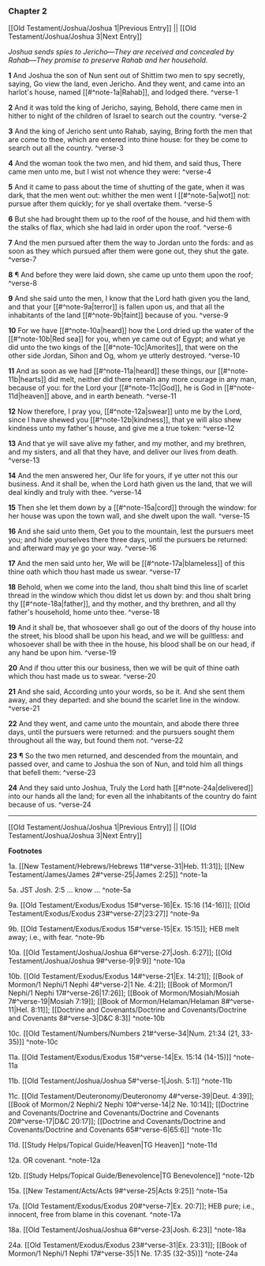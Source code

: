 ### Chapter 2

[[Old Testament/Joshua/Joshua 1|Previous Entry]]  ||  [[Old Testament/Joshua/Joshua 3|Next Entry]]

*Joshua sends spies to Jericho—They are received and concealed by Rahab—They promise to preserve Rahab and her household.*

**1**  And Joshua the son of Nun sent out of Shittim two men to spy secretly, saying, Go view the land, even Jericho. And they went, and came into an harlot's house, named [[#^note-1a|Rahab]], and lodged there. ^verse-1

**2**  And it was told the king of Jericho, saying, Behold, there came men in hither to night of the children of Israel to search out the country. ^verse-2

**3**  And the king of Jericho sent unto Rahab, saying, Bring forth the men that are come to thee, which are entered into thine house: for they be come to search out all the country. ^verse-3

**4**  And the woman took the two men, and hid them, and said thus, There came men unto me, but I wist not whence they were: ^verse-4

**5**  And it came to pass about the time of shutting of the gate, when it was dark, that the men went out: whither the men went I [[#^note-5a|wot]] not: pursue after them quickly; for ye shall overtake them. ^verse-5

**6**  But she had brought them up to the roof of the house, and hid them with the stalks of flax, which she had laid in order upon the roof. ^verse-6

**7**  And the men pursued after them the way to Jordan unto the fords: and as soon as they which pursued after them were gone out, they shut the gate. ^verse-7

**8**  ¶ And before they were laid down, she came up unto them upon the roof; ^verse-8

**9**  And she said unto the men, I know that the Lord hath given you the land, and that your [[#^note-9a|terror]] is fallen upon us, and that all the inhabitants of the land [[#^note-9b|faint]] because of you. ^verse-9

**10**  For we have [[#^note-10a|heard]] how the Lord dried up the water of the [[#^note-10b|Red sea]] for you, when ye came out of Egypt; and what ye did unto the two kings of the [[#^note-10c|Amorites]], that were on the other side Jordan, Sihon and Og, whom ye utterly destroyed. ^verse-10

**11**  And as soon as we had [[#^note-11a|heard]] these things, our [[#^note-11b|hearts]] did melt, neither did there remain any more courage in any man, because of you: for the Lord your [[#^note-11c|God]], he is God in [[#^note-11d|heaven]] above, and in earth beneath. ^verse-11

**12**  Now therefore, I pray you, [[#^note-12a|swear]] unto me by the Lord, since I have shewed you [[#^note-12b|kindness]], that ye will also shew kindness unto my father's house, and give me a true token: ^verse-12

**13**  And that ye will save alive my father, and my mother, and my brethren, and my sisters, and all that they have, and deliver our lives from death. ^verse-13

**14**  And the men answered her, Our life for yours, if ye utter not this our business. And it shall be, when the Lord hath given us the land, that we will deal kindly and truly with thee. ^verse-14

**15**  Then she let them down by a [[#^note-15a|cord]] through the window: for her house was upon the town wall, and she dwelt upon the wall. ^verse-15

**16**  And she said unto them, Get you to the mountain, lest the pursuers meet you; and hide yourselves there three days, until the pursuers be returned: and afterward may ye go your way. ^verse-16

**17**  And the men said unto her, We will be [[#^note-17a|blameless]] of this thine oath which thou hast made us swear. ^verse-17

**18**  Behold, when we come into the land, thou shalt bind this line of scarlet thread in the window which thou didst let us down by: and thou shalt bring thy [[#^note-18a|father]], and thy mother, and thy brethren, and all thy father's household, home unto thee. ^verse-18

**19**  And it shall be, that whosoever shall go out of the doors of thy house into the street, his blood shall be upon his head, and we will be guiltless: and whosoever shall be with thee in the house, his blood shall be on our head, if any hand be upon him. ^verse-19

**20**  And if thou utter this our business, then we will be quit of thine oath which thou hast made us to swear. ^verse-20

**21**  And she said, According unto your words, so be it. And she sent them away, and they departed: and she bound the scarlet line in the window. ^verse-21

**22**  And they went, and came unto the mountain, and abode there three days, until the pursuers were returned: and the pursuers sought them throughout all the way, but found them not. ^verse-22

**23**  ¶ So the two men returned, and descended from the mountain, and passed over, and came to Joshua the son of Nun, and told him all things that befell them: ^verse-23

**24**  And they said unto Joshua, Truly the Lord hath [[#^note-24a|delivered]] into our hands all the land; for even all the inhabitants of the country do faint because of us. ^verse-24


---
[[Old Testament/Joshua/Joshua 1|Previous Entry]]  ||  [[Old Testament/Joshua/Joshua 3|Next Entry]]


**Footnotes**


1a. [[New Testament/Hebrews/Hebrews 11#^verse-31|Heb. 11:31]]; [[New Testament/James/James 2#^verse-25|James 2:25]] ^note-1a

5a. JST Josh. 2:5 ... know ... ^note-5a

9a. [[Old Testament/Exodus/Exodus 15#^verse-16|Ex. 15:16 (14-16)]]; [[Old Testament/Exodus/Exodus 23#^verse-27|23:27]] ^note-9a

9b. [[Old Testament/Exodus/Exodus 15#^verse-15|Ex. 15:15]]; HEB melt away; i.e., with fear.  ^note-9b

10a. [[Old Testament/Joshua/Joshua 6#^verse-27|Josh. 6:27]]; [[Old Testament/Joshua/Joshua 9#^verse-9|9:9]] ^note-10a

10b. [[Old Testament/Exodus/Exodus 14#^verse-21|Ex. 14:21]]; [[Book of Mormon/1 Nephi/1 Nephi 4#^verse-2|1 Ne. 4:2]]; [[Book of Mormon/1 Nephi/1 Nephi 17#^verse-26|17:26]]; [[Book of Mormon/Mosiah/Mosiah 7#^verse-19|Mosiah 7:19]]; [[Book of Mormon/Helaman/Helaman 8#^verse-11|Hel. 8:11]]; [[Doctrine and Covenants/Doctrine and Covenants/Doctrine and Covenants 8#^verse-3|D&C 8:3]] ^note-10b

10c. [[Old Testament/Numbers/Numbers 21#^verse-34|Num. 21:34 (21, 33-35)]] ^note-10c

11a. [[Old Testament/Exodus/Exodus 15#^verse-14|Ex. 15:14 (14-15)]] ^note-11a

11b. [[Old Testament/Joshua/Joshua 5#^verse-1|Josh. 5:1]] ^note-11b

11c. [[Old Testament/Deuteronomy/Deuteronomy 4#^verse-39|Deut. 4:39]]; [[Book of Mormon/2 Nephi/2 Nephi 10#^verse-14|2 Ne. 10:14]]; [[Doctrine and Covenants/Doctrine and Covenants/Doctrine and Covenants 20#^verse-17|D&C 20:17]]; [[Doctrine and Covenants/Doctrine and Covenants/Doctrine and Covenants 65#^verse-6|65:6]] ^note-11c

11d. [[Study Helps/Topical Guide/Heaven|TG Heaven]] ^note-11d

12a. OR covenant. ^note-12a

12b. [[Study Helps/Topical Guide/Benevolence|TG Benevolence]] ^note-12b

15a. [[New Testament/Acts/Acts 9#^verse-25|Acts 9:25]] ^note-15a

17a. [[Old Testament/Exodus/Exodus 20#^verse-7|Ex. 20:7]]; HEB pure; i.e., innocent, free from blame in this covenant.  ^note-17a

18a. [[Old Testament/Joshua/Joshua 6#^verse-23|Josh. 6:23]] ^note-18a

24a. [[Old Testament/Exodus/Exodus 23#^verse-31|Ex. 23:31]]; [[Book of Mormon/1 Nephi/1 Nephi 17#^verse-35|1 Ne. 17:35 (32-35)]] ^note-24a